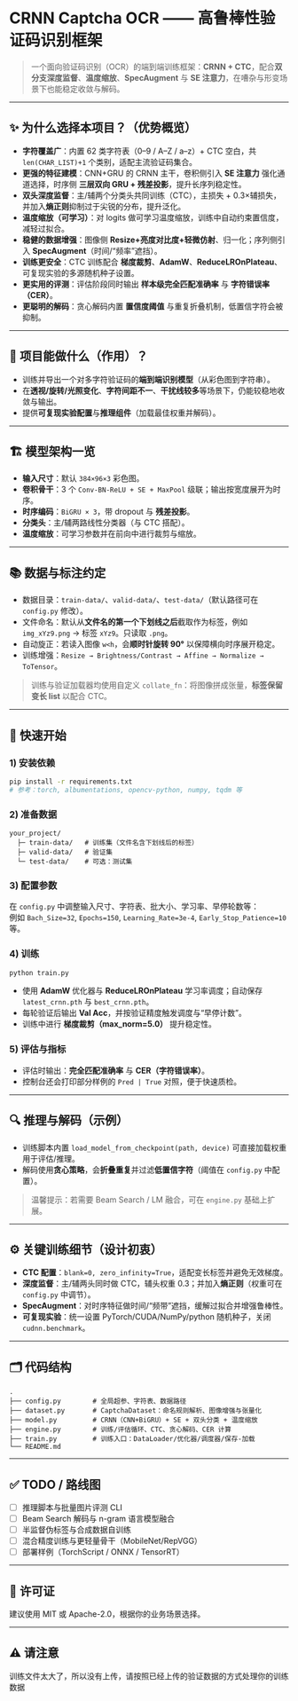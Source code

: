 # CRNN Captcha OCR —— 高鲁棒性验证码识别框架

> 一个面向验证码识别（OCR）的端到端训练框架：**CRNN + CTC**，配合**双分支深度监督**、**温度缩放**、**SpecAugment** 与 **SE 注意力**，在嘈杂与形变场景下也能稳定收敛与解码。

---

## ✨ 为什么选择本项目？（优势概览）

- **字符覆盖广**：内置 62 类字符表（0–9 / A–Z / a–z）+ CTC 空白，共 `len(CHAR_LIST)+1` 个类别，适配主流验证码集合。 
- **更强的特征建模**：CNN+GRU 的 CRNN 主干，卷积侧引入 **SE 注意力** 强化通道选择，时序侧 **三层双向 GRU + 残差投影**，提升长序列稳定性。
- **双头深度监督**：主/辅两个分类头共同训练（CTC），主损失 + 0.3×辅损失，并加入**熵正则**抑制过于尖锐的分布，提升泛化。
- **温度缩放（可学习）**：对 logits 做可学习温度缩放，训练中自动约束置信度，减轻过拟合。
- **稳健的数据增强**：图像侧 **Resize+亮度对比度+轻微仿射**、归一化；序列侧引入 **SpecAugment**（时间/“频率”遮挡）。
- **训练更安全**：CTC 训练配合 **梯度裁剪**、**AdamW**、**ReduceLROnPlateau**、可复现实验的多源随机种子设置。
- **更实用的评测**：评估阶段同时输出 **样本级完全匹配准确率** 与 **字符错误率（CER）**。
- **更聪明的解码**：贪心解码内置 **置信度阈值** 与重复折叠机制，低置信字符会被抑制。

---

## 🧩 项目能做什么（作用）？

- 训练并导出一个对多字符验证码的**端到端识别模型**（从彩色图到字符串）。  
- 在**透视/旋转/光照变化**、**字符间距不一**、**干扰线较多**等场景下，仍能较稳地收敛与输出。  
- 提供**可复现实验配置**与**推理组件**（加载最佳权重并解码）。

---

## 🏗️ 模型架构一览

- **输入尺寸**：默认 `384×96×3` 彩色图。
- **卷积骨干**：3 个 `Conv-BN-ReLU + SE + MaxPool` 级联；输出按宽度展开为时序。 
- **时序编码**：`BiGRU × 3`，带 dropout 与 **残差投影**。 
- **分类头**：主/辅两路线性分类器（与 CTC 搭配）。
- **温度缩放**：可学习参数并在前向中进行裁剪与缩放。

---

## 📚 数据与标注约定

- 数据目录：`train-data/`、`valid-data/`、`test-data/`（默认路径可在 `config.py` 修改）。 
- 文件命名：默认从**文件名的第一个下划线之后**截取作为标签，例如 `img_xYz9.png` → 标签 `xYz9`。只读取 `.png`。
- 自动旋正：若读入图像 `w<h`，会**顺时针旋转 90°** 以保障横向时序展开稳定。
- 训练增强：`Resize → Brightness/Contrast → Affine → Normalize → ToTensor`。

> 训练与验证加载器均使用自定义 `collate_fn`：将图像拼成张量，**标签保留变长 list** 以配合 CTC。

---

## 🚀 快速开始

### 1) 安装依赖
```bash
pip install -r requirements.txt
# 参考：torch, albumentations, opencv-python, numpy, tqdm 等
```

### 2) 准备数据
```
your_project/
  ├─ train-data/   # 训练集（文件名含下划线后的标签）
  ├─ valid-data/   # 验证集
  └─ test-data/    # 可选：测试集
```

### 3) 配置参数
在 `config.py` 中调整输入尺寸、字符表、批大小、学习率、早停轮数等：  
例如 `Bach_Size=32`, `Epochs=150`, `Learning_Rate=3e-4`, `Early_Stop_Patience=10` 等。

### 4) 训练
```bash
python train.py
```
- 使用 **AdamW** 优化器与 **ReduceLROnPlateau** 学习率调度；自动保存 `latest_crnn.pth` 与 `best_crnn.pth`。
- 每轮验证后输出 **Val Acc**，并按验证精度触发调度与“早停计数”。
- 训练中进行 **梯度裁剪（max_norm=5.0）** 提升稳定性。

### 5) 评估与指标
- 评估时输出：**完全匹配准确率** 与 **CER（字符错误率）**。
- 控制台还会打印部分样例的 `Pred | True` 对照，便于快速质检。

---

## 🔍 推理与解码（示例）

- 训练脚本内置 `load_model_from_checkpoint(path, device)` 可直接加载权重用于评估/推理。
- 解码使用**贪心策略**，会**折叠重复**并过滤**低置信字符**（阈值在 `config.py` 中配置）。

> 温馨提示：若需要 Beam Search / LM 融合，可在 `engine.py` 基础上扩展。

---

## ⚙️ 关键训练细节（设计初衷）

- **CTC 配置**：`blank=0, zero_infinity=True`，适配变长标签并避免无效梯度。
- **深度监督**：主/辅两头同时做 CTC，辅头权重 0.3；并加入**熵正则**（权重可在 `config.py` 中调节）。
- **SpecAugment**：对时序特征做时间/“频带”遮挡，缓解过拟合并增强鲁棒性。
- **可复现实验**：统一设置 PyTorch/CUDA/NumPy/python 随机种子，关闭 `cudnn.benchmark`。

---

## 🗂️ 代码结构
```
.
├── config.py        # 全局超参、字符表、数据路径
├── dataset.py       # CaptchaDataset：命名规则解析、图像增强与张量化
├── model.py         # CRNN（CNN+BiGRU）+ SE + 双头分类 + 温度缩放
├── engine.py        # 训练/评估循环、CTC、贪心解码、CER 计算
├── train.py         # 训练入口：DataLoader/优化器/调度器/保存-加载
└── README.md
```

---

## ✅ TODO / 路线图
- [ ] 推理脚本与批量图片评测 CLI
- [ ] Beam Search 解码与 n-gram 语言模型融合
- [ ] 半监督伪标签与合成数据自训练
- [ ] 混合精度训练与更轻量骨干（MobileNet/RepVGG）
- [ ] 部署样例（TorchScript / ONNX / TensorRT）

---

## 📄 许可证
建议使用 MIT 或 Apache-2.0，根据你的业务场景选择。

---

## ⚠️ 请注意
训练文件太大了，所以没有上传，请按照已经上传的验证数据的方式处理你的训练数据

